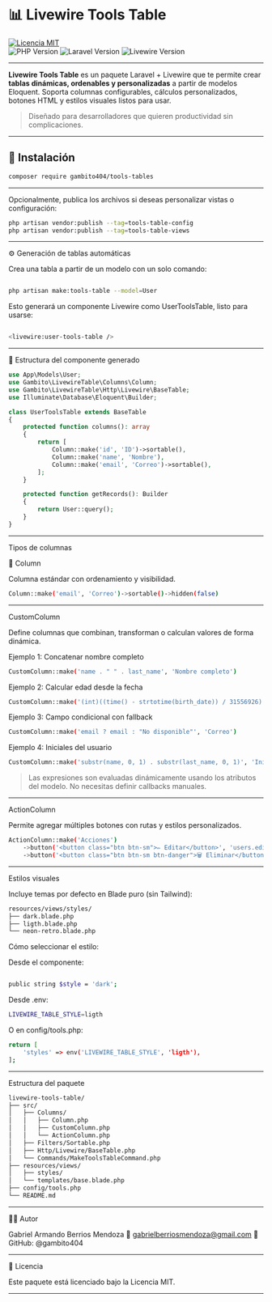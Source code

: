 # 📊 Livewire Tools Table

[![Licencia MIT](https://img.shields.io/badge/license-MIT-blue.svg)](LICENSE.md)  
![PHP Version](https://img.shields.io/badge/php-8.1%2B-blue.svg)
![Laravel Version](https://img.shields.io/badge/laravel-10%2B-orange.svg)
![Livewire Version](https://img.shields.io/badge/livewire-3%2B-purple.svg)


---

**Livewire Tools Table** es un paquete Laravel + Livewire que te permite crear **tablas dinámicas, ordenables y personalizadas** a partir de modelos Eloquent. Soporta columnas configurables, cálculos personalizados, botones HTML y estilos visuales listos para usar.

> Diseñado para desarrolladores que quieren productividad sin complicaciones.

---

## 🚀 Instalación

```bash
composer require gambito404/tools-tables
```
---
Opcionalmente, publica los archivos si deseas personalizar vistas o configuración:

```bash
php artisan vendor:publish --tag=tools-table-config
php artisan vendor:publish --tag=tools-table-views
```

---

⚙️ Generación de tablas automáticas

Crea una tabla a partir de un modelo con un solo comando:

```bash

php artisan make:tools-table --model=User
```

Esto generará un componente Livewire como UserToolsTable, listo para usarse:
```bash

<livewire:user-tools-table />
```

---

🧱 Estructura del componente generado
```php
use App\Models\User;
use Gambito\LivewireTable\Columns\Column;
use Gambito\LivewireTable\Http\Livewire\BaseTable;
use Illuminate\Database\Eloquent\Builder;

class UserToolsTable extends BaseTable
{
    protected function columns(): array
    {
        return [
            Column::make('id', 'ID')->sortable(),
            Column::make('name', 'Nombre'),
            Column::make('email', 'Correo')->sortable(),
        ];
    }

    protected function getRecords(): Builder
    {
        return User::query();
    }
}

```
---

 Tipos de columnas

🔹 Column

Columna estándar con ordenamiento y visibilidad.
```bash
Column::make('email', 'Correo')->sortable()->hidden(false)

```
---

 CustomColumn

Define columnas que combinan, transforman o calculan valores de forma dinámica.

 Ejemplo 1: Concatenar nombre completo
```bash
CustomColumn::make('name . " " . last_name', 'Nombre completo')
```

 Ejemplo 2: Calcular edad desde la fecha
```bash
CustomColumn::make('(int)((time() - strtotime(birth_date)) / 31556926)', 'Edad')
```
 Ejemplo 3: Campo condicional con fallback
```bash
CustomColumn::make('email ? email : "No disponible"', 'Correo')
```
 Ejemplo 4: Iniciales del usuario
```bash
CustomColumn::make('substr(name, 0, 1) . substr(last_name, 0, 1)', 'Iniciales')
```
> Las expresiones son evaluadas dinámicamente usando los atributos del modelo. No necesitas definir callbacks manuales.




---

 ActionColumn

Permite agregar múltiples botones con rutas y estilos personalizados.
```bash
ActionColumn::make('Acciones')
    ->button('<button class="btn btn-sm">✏️ Editar</button>', 'users.edit', ['id'])
    ->button('<button class="btn btn-sm btn-danger">🗑️ Eliminar</button>', 'users.delete', ['id'])
```

---

Estilos visuales

Incluye temas por defecto en Blade puro (sin Tailwind):
```bash
resources/views/styles/
├── dark.blade.php
├── ligth.blade.php
└── neon-retro.blade.php
```
Cómo seleccionar el estilo:

Desde el componente:
```bash

public string $style = 'dark';
```
Desde .env:

```bash
LIVEWIRE_TABLE_STYLE=ligth
```
O en config/tools.php:
```bash
return [
    'styles' => env('LIVEWIRE_TABLE_STYLE', 'ligth'),
];
```

---

 Estructura del paquete
```bash
livewire-tools-table/
├── src/
│   ├── Columns/
│   │   ├── Column.php
│   │   ├── CustomColumn.php
│   │   └── ActionColumn.php
│   ├── Filters/Sortable.php
│   ├── Http/Livewire/BaseTable.php
│   └── Commands/MakeToolsTableCommand.php
├── resources/views/
│   ├── styles/
│   └── templates/base.blade.php
├── config/tools.php
└── README.md
```
---

👨‍💻 Autor

Gabriel Armando Berrios Mendoza
📧 gabrielberriosmendoza@gmail.com
🔗 GitHub: @gambito404


---

📄 Licencia

Este paquete está licenciado bajo la Licencia MIT.

---

